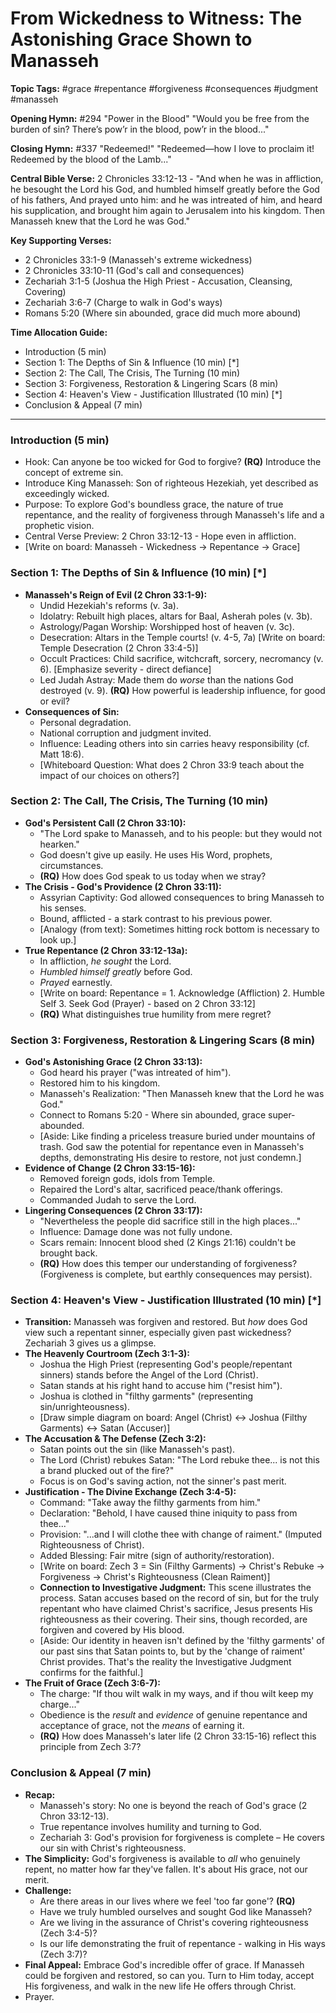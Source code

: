 # From Wickedness to Witness: The Astonishing Grace Shown to Manasseh

**Topic Tags:** #grace #repentance #forgiveness #consequences #judgment
#manasseh

**Opening Hymn:** #294 "Power in the Blood" "Would you be free from the burden
of sin? There’s pow’r in the blood, pow’r in the blood..."

**Closing Hymn:** #337 "Redeemed!" "Redeemed—how I love to proclaim it! Redeemed
by the blood of the Lamb..."

**Central Bible Verse:** 2 Chronicles 33:12-13 - "And when he was in affliction,
he besought the Lord his God, and humbled himself greatly before the God of his
fathers, And prayed unto him: and he was intreated of him, and heard his
supplication, and brought him again to Jerusalem into his kingdom. Then Manasseh
knew that the Lord he was God."

**Key Supporting Verses:**

- 2 Chronicles 33:1-9 (Manasseh's extreme wickedness)
- 2 Chronicles 33:10-11 (God's call and consequences)
- Zechariah 3:1-5 (Joshua the High Priest - Accusation, Cleansing, Covering)
- Zechariah 3:6-7 (Charge to walk in God's ways)
- Romans 5:20 (Where sin abounded, grace did much more abound)

**Time Allocation Guide:**

- Introduction (5 min)
- Section 1: The Depths of Sin & Influence (10 min) [*]
- Section 2: The Call, The Crisis, The Turning (10 min)
- Section 3: Forgiveness, Restoration & Lingering Scars (8 min)
- Section 4: Heaven's View - Justification Illustrated (10 min) [*]
- Conclusion & Appeal (7 min)

---

### Introduction (5 min)

- Hook: Can anyone be too wicked for God to forgive? **(RQ)** Introduce the
  concept of extreme sin.
- Introduce King Manasseh: Son of righteous Hezekiah, yet described as
  exceedingly wicked.
- Purpose: To explore God's boundless grace, the nature of true repentance, and
  the reality of forgiveness through Manasseh's life and a prophetic vision.
- Central Verse Preview: 2 Chron 33:12-13 - Hope even in affliction.
- [Write on board: Manasseh - Wickedness -> Repentance -> Grace]

### Section 1: The Depths of Sin & Influence (10 min) [*]

- **Manasseh's Reign of Evil (2 Chron 33:1-9):**
  - Undid Hezekiah's reforms (v. 3a).
  - Idolatry: Rebuilt high places, altars for Baal, Asherah poles (v. 3b).
  - Astrology/Pagan Worship: Worshipped host of heaven (v. 3c).
  - Desecration: Altars in the Temple courts! (v. 4-5, 7a) [Write on board:
    Temple Desecration (2 Chron 33:4-5)]
  - Occult Practices: Child sacrifice, witchcraft, sorcery, necromancy (v. 6).
    [Emphasize severity - direct defiance]
  - Led Judah Astray: Made them do _worse_ than the nations God destroyed (v.
    9). **(RQ)** How powerful is leadership influence, for good or evil?
- **Consequences of Sin:**
  - Personal degradation.
  - National corruption and judgment invited.
  - Influence: Leading others into sin carries heavy responsibility (cf. Matt
    18:6).
  - [Whiteboard Question: What does 2 Chron 33:9 teach about the impact of our
    choices on others?]

### Section 2: The Call, The Crisis, The Turning (10 min)

- **God's Persistent Call (2 Chron 33:10):**
  - "The Lord spake to Manasseh, and to his people: but they would not hearken."
  - God doesn't give up easily. He uses His Word, prophets, circumstances.
  - **(RQ)** How does God speak to us today when we stray?
- **The Crisis - God's Providence (2 Chron 33:11):**
  - Assyrian Captivity: God allowed consequences to bring Manasseh to his
    senses.
  - Bound, afflicted - a stark contrast to his previous power.
  - [Analogy (from text): Sometimes hitting rock bottom is necessary to look
    up.]
- **True Repentance (2 Chron 33:12-13a):**
  - In affliction, _he sought_ the Lord.
  - _Humbled himself greatly_ before God.
  - _Prayed_ earnestly.
  - [Write on board: Repentance = 1. Acknowledge (Affliction) 2. Humble Self 3.
    Seek God (Prayer) - based on 2 Chron 33:12]
  - **(RQ)** What distinguishes true humility from mere regret?

### Section 3: Forgiveness, Restoration & Lingering Scars (8 min)

- **God's Astonishing Grace (2 Chron 33:13):**
  - God heard his prayer ("was intreated of him").
  - Restored him to his kingdom.
  - Manasseh's Realization: "Then Manasseh knew that the Lord he was God."
  - Connect to Romans 5:20 - Where sin abounded, grace super-abounded.
  - [Aside: Like finding a priceless treasure buried under mountains of trash.
    God saw the potential for repentance even in Manasseh's depths,
    demonstrating His desire to restore, not just condemn.]
- **Evidence of Change (2 Chron 33:15-16):**
  - Removed foreign gods, idols from Temple.
  - Repaired the Lord's altar, sacrificed peace/thank offerings.
  - Commanded Judah to serve the Lord.
- **Lingering Consequences (2 Chron 33:17):**
  - "Nevertheless the people did sacrifice still in the high places..."
  - Influence: Damage done was not fully undone.
  - Scars remain: Innocent blood shed (2 Kings 21:16) couldn't be brought back.
  - **(RQ)** How does this temper our understanding of forgiveness? (Forgiveness
    is complete, but earthly consequences may persist).

### Section 4: Heaven's View - Justification Illustrated (10 min) [*]

- **Transition:** Manasseh was forgiven and restored. But _how_ does God view
  such a repentant sinner, especially given past wickedness? Zechariah 3 gives
  us a glimpse.
- **The Heavenly Courtroom (Zech 3:1-3):**
  - Joshua the High Priest (representing God's people/repentant sinners) stands
    before the Angel of the Lord (Christ).
  - Satan stands at his right hand to accuse him ("resist him").
  - Joshua is clothed in "filthy garments" (representing sin/unrighteousness).
  - [Draw simple diagram on board: Angel (Christ) <-> Joshua (Filthy Garments)
    <-> Satan (Accuser)]
- **The Accusation & The Defense (Zech 3:2):**
  - Satan points out the sin (like Manasseh's past).
  - The Lord (Christ) rebukes Satan: "The Lord rebuke thee... is not this a
    brand plucked out of the fire?"
  - Focus is on God's saving action, not the sinner's past merit.
- **Justification - The Divine Exchange (Zech 3:4-5):**
  - Command: "Take away the filthy garments from him."
  - Declaration: "Behold, I have caused thine iniquity to pass from thee..."
  - Provision: "...and I will clothe thee with change of raiment." (Imputed
    Righteousness of Christ).
  - Added Blessing: Fair mitre (sign of authority/restoration).
  - [Write on board: Zech 3 = Sin (Filthy Garments) -> Christ's Rebuke ->
    Forgiveness -> Christ's Righteousness (Clean Raiment)]
  - **Connection to Investigative Judgment:** This scene illustrates the
    process. Satan accuses based on the record of sin, but for the truly
    repentant who have claimed Christ's sacrifice, Jesus presents His
    righteousness as their covering. Their sins, though recorded, are forgiven
    and covered by His blood.
  - [Aside: Our identity in heaven isn't defined by the 'filthy garments' of our
    past sins that Satan points to, but by the 'change of raiment' Christ
    provides. That's the reality the Investigative Judgment confirms for the
    faithful.]
- **The Fruit of Grace (Zech 3:6-7):**
  - The charge: "If thou wilt walk in my ways, and if thou wilt keep my
    charge..."
  - Obedience is the _result_ and _evidence_ of genuine repentance and
    acceptance of grace, not the _means_ of earning it.
  - **(RQ)** How does Manasseh's later life (2 Chron 33:15-16) reflect this
    principle from Zech 3:7?

### Conclusion & Appeal (7 min)

- **Recap:**
  - Manasseh's story: No one is beyond the reach of God's grace (2 Chron
    33:12-13).
  - True repentance involves humility and turning to God.
  - Zechariah 3: God's provision for forgiveness is complete – He covers our sin
    with Christ's righteousness.
- **The Simplicity:** God's forgiveness is available to _all_ who genuinely
  repent, no matter how far they've fallen. It's about His grace, not our merit.
- **Challenge:**
  - Are there areas in our lives where we feel 'too far gone'? **(RQ)**
  - Have we truly humbled ourselves and sought God like Manasseh?
  - Are we living in the assurance of Christ's covering righteousness (Zech
    3:4-5)?
  - Is our life demonstrating the fruit of repentance - walking in His ways
    (Zech 3:7)?
- **Final Appeal:** Embrace God's incredible offer of grace. If Manasseh could
  be forgiven and restored, so can you. Turn to Him today, accept His
  forgiveness, and walk in the new life He offers through Christ.
- Prayer.
